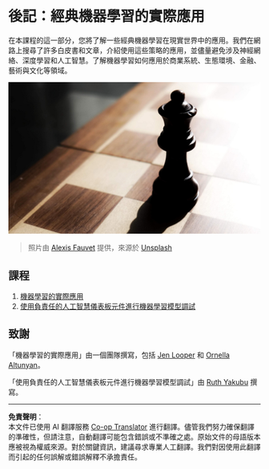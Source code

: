 <!--
CO_OP_TRANSLATOR_METADATA:
{
  "original_hash": "5e069a0ac02a9606a69946c2b3c574a9",
  "translation_date": "2025-09-03T17:22:24+00:00",
  "source_file": "9-Real-World/README.md",
  "language_code": "tw"
}
-->
# 後記：經典機器學習的實際應用

在本課程的這一部分，您將了解一些經典機器學習在現實世界中的應用。我們在網路上搜尋了許多白皮書和文章，介紹使用這些策略的應用，並儘量避免涉及神經網絡、深度學習和人工智慧。了解機器學習如何應用於商業系統、生態環境、金融、藝術與文化等領域。

![chess](../../../translated_images/chess.e704a268781bdad85d1876b6c2295742fa0d856e7dcf3659147052df9d3db205.tw.jpg)

> 照片由 <a href="https://unsplash.com/@childeye?utm_source=unsplash&utm_medium=referral&utm_content=creditCopyText">Alexis Fauvet</a> 提供，來源於 <a href="https://unsplash.com/s/photos/artificial-intelligence?utm_source=unsplash&utm_medium=referral&utm_content=creditCopyText">Unsplash</a>
  
## 課程

1. [機器學習的實際應用](1-Applications/README.md)
2. [使用負責任的人工智慧儀表板元件進行機器學習模型調試](2-Debugging-ML-Models/README.md)

## 致謝

「機器學習的實際應用」由一個團隊撰寫，包括 [Jen Looper](https://twitter.com/jenlooper) 和 [Ornella Altunyan](https://twitter.com/ornelladotcom)。

「使用負責任的人工智慧儀表板元件進行機器學習模型調試」由 [Ruth Yakubu](https://twitter.com/ruthieyakubu) 撰寫。

---

**免責聲明**：  
本文件已使用 AI 翻譯服務 [Co-op Translator](https://github.com/Azure/co-op-translator) 進行翻譯。儘管我們努力確保翻譯的準確性，但請注意，自動翻譯可能包含錯誤或不準確之處。原始文件的母語版本應被視為權威來源。對於關鍵資訊，建議尋求專業人工翻譯。我們對因使用此翻譯而引起的任何誤解或錯誤解釋不承擔責任。